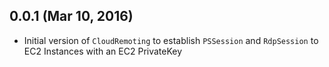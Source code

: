 ## 0.0.1 (Mar 10, 2016)
- Initial version of `CloudRemoting` to establish `PSSession` and `RdpSession` to
 EC2 Instances with an EC2 PrivateKey

